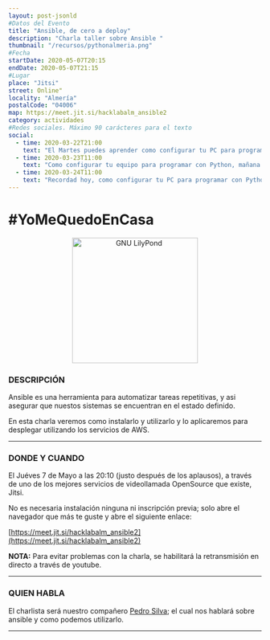 ```yaml
---
layout: post-jsonld
#Datos del Evento
title: "Ansible, de cero a deploy"
description: "Charla taller sobre Ansible "
thumbnail: "/recursos/pythonalmeria.png"
#Fecha
startDate: 2020-05-07T20:15
endDate: 2020-05-07T21:15
#Lugar
place: "Jitsi"
street: Online"
locality: "Almería"
postalCode: "04006"
map: https://meet.jit.si/hacklabalm_ansible2
category: actividades
#Redes sociales. Máximo 90 carácteres para el texto
social:
  - time: 2020-03-22T21:00
    text: "El Martes puedes aprender como configurar tu PC para programar con Python"
  - time: 2020-03-23T11:00
    text: "Como configurar tu equipo para programar con Python, mañana a las 19:00"	
  - time: 2020-03-24T11:00
    text: "Recordad hoy, como configurar tu PC para programar con Python"
---
```


# #YoMeQuedoEnCasa

<p align="center">
  <img 
    src="https://upload.wikimedia.org/wikipedia/commons/thumb/2/24/Ansible_logo.svg/245px-Ansible_logo.svg.png" 
    alt="GNU LilyPond" width="250px"/>
</p>

### DESCRIPCIÓN

Ansible es una herramienta para automatizar tareas repetitivas, y asi asegurar que nuestos sistemas se encuentran en el estado definido.

En esta charla veremos como instalarlo y utilizarlo y lo aplicaremos para desplegar utilizando los servicios de AWS.

---

### DONDE Y CUANDO

El Juéves 7 de Mayo a las 20:10 (justo después de los aplausos), a través de uno de los mejores servicios de videollamada OpenSource que existe, Jitsi.

No es necesaria instalación ninguna ni inscripción previa; solo abre el navegador que más te guste y abre el siguiente enlace:

[https://meet.jit.si/hacklabalm_ansible2](https://meet.jit.si/hacklabalm_ansible2)

**NOTA:** Para evitar problemas con la charla, se habilitará la retransmisión en directo a través de youtube.

---

### QUIEN HABLA

El charlista será nuestro compañero [Pedro Silva](https://twitter.com/goretoxo); el cual nos hablará sobre ansible y como podemos utilizarlo.

---
